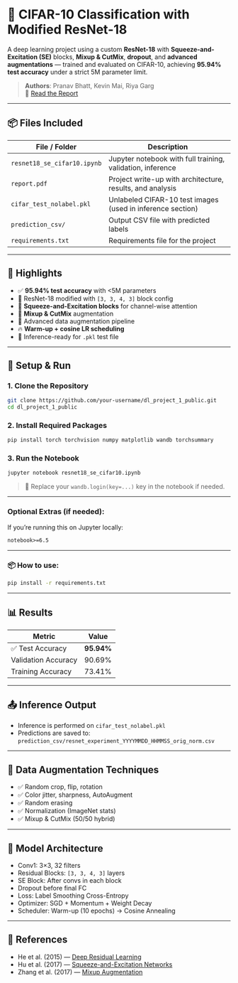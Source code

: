 # 🧠 CIFAR-10 Classification with Modified ResNet-18

A deep learning project using a custom **ResNet-18** with **Squeeze-and-Excitation (SE)** blocks, **Mixup & CutMix**, **dropout**, and **advanced augmentations** — trained and evaluated on CIFAR-10, achieving **95.94% test accuracy** under a strict 5M parameter limit.

> **Authors**: Pranav Bhatt, Kevin Mai, Riya Garg  
> 📄 [Read the Report](./report.pdf)

---

## 📦 Files Included

| File / Folder               | Description                                                 |
|----------------------------|-------------------------------------------------------------|
| `resnet18_se_cifar10.ipynb`| Jupyter notebook with full training, validation, inference  |
| `report.pdf`               | Project write-up with architecture, results, and analysis   |
| `cifar_test_nolabel.pkl`   | Unlabeled CIFAR-10 test images (used in inference section)  |
| `prediction_csv/`          | Output CSV file with predicted labels                       |
| `requirements.txt`         | Requirements file for the project

---

## 🚀 Highlights

- ✅ **95.94% test accuracy** with <5M parameters
- 🔧 ResNet-18 modified with `[3, 3, 4, 3]` block config
- 🔄 **Squeeze-and-Excitation blocks** for channel-wise attention
- 🔀 **Mixup & CutMix** augmentation
- 🧪 Advanced data augmentation pipeline
- 🔥 **Warm-up + cosine LR scheduling**
- 🧼 Inference-ready for `.pkl` test file

---

## 🧪 Setup & Run

### 1. Clone the Repository

```bash
git clone https://github.com/your-username/dl_project_1_public.git
cd dl_project_1_public
````

### 2. Install Required Packages

```bash
pip install torch torchvision numpy matplotlib wandb torchsummary
```

### 3. Run the Notebook

```bash
jupyter notebook resnet18_se_cifar10.ipynb
```

> 🔑 Replace your `wandb.login(key=...)` key in the notebook if needed.

---

### Optional Extras (if needed):

If you’re running this on Jupyter locally:

```txt
notebook>=6.5
```

---

### 📦 How to use:

```bash
pip install -r requirements.txt
```

---

## 📊 Results

| Metric              | Value      |
| ------------------- | ---------- |
| ✅ Test Accuracy     | **95.94%** |
| Validation Accuracy | 90.69%     |
| Training Accuracy   | 73.41%     |

---

## 📤 Inference Output

* Inference is performed on `cifar_test_nolabel.pkl`
* Predictions are saved to:
  `prediction_csv/resnet_experiment_YYYYMMDD_HHMMSS_orig_norm.csv`

---

## 🔄 Data Augmentation Techniques

* ✅ Random crop, flip, rotation
* ✅ Color jitter, sharpness, AutoAugment
* ✅ Random erasing
* ✅ Normalization (ImageNet stats)
* ✅ Mixup & CutMix (50/50 hybrid)

---

## 🧠 Model Architecture

* Conv1: 3×3, 32 filters
* Residual Blocks: `[3, 3, 4, 3]` layers
* SE Block: After convs in each block
* Dropout before final FC
* Loss: Label Smoothing Cross-Entropy
* Optimizer: SGD + Momentum + Weight Decay
* Scheduler: Warm-up (10 epochs) → Cosine Annealing

---

## 📄 References

* He et al. (2015) — [Deep Residual Learning](https://arxiv.org/abs/1512.03385)
* Hu et al. (2017) — [Squeeze-and-Excitation Networks](https://arxiv.org/abs/1709.01507)
* Zhang et al. (2017) — [Mixup Augmentation](https://arxiv.org/abs/1710.09412)

